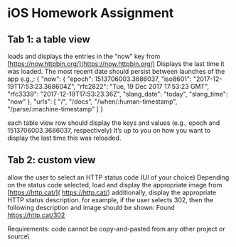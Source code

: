 # iOS Homework Assignment


## Tab 1: a table view

loads and displays the entries in the “now” key from [https://now.httpbin.org/](https://now.httpbin.org/)
Displays the last time it was loaded. The most recent date should persist between launches of the app
e.g.,:
{
"now": {
"epoch": 1513706003.3686037,
"iso8601": "2017-12-19T17:53:23.368604Z",
"rfc2822": "Tue, 19 Dec 2017 17:53:23 GMT",
"rfc3339": "2017-12-19T17:53:23.36Z",
"slang_date": "today",
"slang_time": "now"
},
"urls": [
"/",
"/docs",
"/when/:human-timestamp",
"/parse/:machine-timestamp"
]
}


each table view row should display the keys and values (e.g., epoch and 1513706003.3686037, respectively)
It’s up to you on how you want to display the last time this was reloaded.


## Tab 2: custom view

allow the user to select an HTTP status code (UI of your choice)
Depending on the status code selected, load and display the appropriate image from [https://http.cat/]( https://http.cat/)
additionally, display the appropriate HTTP status description.
for example, if the user selects 302, then the following description and image should be shown:
Found
https://http.cat/302


Requirements:
code cannot be copy-and-pasted from any other project or source\









